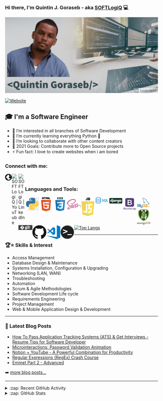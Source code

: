 <!---
QuintinGoraseb/QuintinGoraseb is a ✨ special ✨ repository because its `README.md` (this file) appears on your GitHub profile.
You can click the Preview link to take a look at your changes.
--->

### Hi there, I'm Quintin J. Goraseb - aka [SOFTLogiQ][website] :computer:

<!--![](images/banner.png)-->

<img src="images/banner.png" height="250" width="700">


[![Website](https://img.shields.io/website?label=SOFTLogiQ.com.na&style=for-the-badge&url=https%3A%2F%2Fsoftlogiq.com.na)](https://softlogiq.com.na)

## :mortar_board: I'm a Software Engineer

- 👀 I’m interested in all branches of Software Development
- 🌱 I’m currently learning everything Python 🤣
- 👯 I’m looking to collaborate with other content creators
- 🥅 2021 Goals: Contribute more to Open Source projects
- ⚡ Fun fact: I love to create websites when i am bored

### Connect with me:

[<img align="left" alt="SOFTLogiQ.com.na" width="22px" src="https://raw.githubusercontent.com/iconic/open-iconic/master/svg/globe.svg" />][website]
[<img align="left" alt="SOFTLogiQ | YouTube" width="22px" src="https://cdn.jsdelivr.net/npm/simple-icons@v3/icons/youtube.svg" />][youtube]
[<img align="left" alt="SOFTLogiQ | LinkedIn" width="22px" src="https://cdn.jsdelivr.net/npm/simple-icons@v3/icons/linkedin.svg" />][linkedin]

<br />

### Languages and Tools:

<img align="left" alt="Python" width="46px" src="images/python.png" />
<img align="left" alt="HTML5" width="46px" src="https://raw.githubusercontent.com/github/explore/80688e429a7d4ef2fca1e82350fe8e3517d3494d/topics/html/html.png" />
<img align="left" alt="CSS3" width="46px" src="https://raw.githubusercontent.com/github/explore/80688e429a7d4ef2fca1e82350fe8e3517d3494d/topics/css/css.png" />
<img align="left" alt="Sass" width="46px" src="https://raw.githubusercontent.com/github/explore/80688e429a7d4ef2fca1e82350fe8e3517d3494d/topics/sass/sass.png" />
<img align="left" alt="JavaScript" width="46px" src="images/js.png" />
<img align="left" alt="SQL" width="46px" src="images/sql.png" />
<img align="left" alt="Django" width="46px" src="images/django.png" />
<img align="left" alt="Bootstrap" width="46px" src="images/bootstrap.png" />
<img align="left" alt="MySQL" width="46px" src="images/my.png" />
<img align="left" alt="MongoDB" width="46px" src="images/mongo.png" />
<img align="left" alt="Git" width="46px" src="images/git.png" />
<img align="left" alt="GitHub" width="46px" src="https://raw.githubusercontent.com/github/explore/78df643247d429f6cc873026c0622819ad797942/topics/github/github.png" />
<img align="left" alt="Visual Studio Code" width="46px" src="https://raw.githubusercontent.com/github/explore/80688e429a7d4ef2fca1e82350fe8e3517d3494d/topics/visual-studio-code/visual-studio-code.png" />
<img align="left" alt="Terminal" width="46px" src="https://raw.githubusercontent.com/github/explore/80688e429a7d4ef2fca1e82350fe8e3517d3494d/topics/terminal/terminal.png" />

<br />
<br />
<br />
<br />

[![Top Langs](https://github-readme-stats.vercel.app/api/top-langs/?username=QuintinGoraseb&langs_count=8&layout=compact&theme=prussian)](https://github.com/QuintinGoraseb/github-readme-stats)
<!--https://github.com/anuraghazra/github-readme-stats-->


---
### :trophy::star: Skills & Interest
<!-- Skill Set -->
- Access Management
- Database Design & Maintenance
- Systems Installation, Configuration & Upgrading
- Networking (LAN, WAN)
- Troubleshooting
- Automation
- Scrum & Agile Methodologies
- Software Development Life cycle
- Requirements Engineering
- Project Management
- Web & Mobile Application Design &
Development
<!-- End Skill Set -->



<!--### 📺 Latest YouTube Videos

YOUTUBE:START 
- [How To Manage Multiple APIs with RapidAPI (2021)](https://www.youtube.com/watch?v=NFToND6x_nI)
- [How Core Web Vitals Will Affect Google Rankings in 2021 | Interview :: Lee Robinson](https://www.youtube.com/watch?v=-lcDZDfjekc)
- [Build Fullstack Apps in Record Time with Blitz.js | Interview :: Brandon Bayer (2021)](https://www.youtube.com/watch?v=S9qqImLjJFY)
- [Create an Application Backend in Clicks with the Amplify Admin UI | Interview :: Ali Spittel (2021)](https://www.youtube.com/watch?v=SvPJMwbR8ac)
- [The Third Age of JavaScript | Interview :: Swyx (2021)](https://www.youtube.com/watch?v=Nan1hqQ90_4)
YOUTUBE:END -

➡️ [more videos...](https://youtube.com/codestackr)-->

---

### 📕 Latest Blog Posts

<!-- BLOG-POST-LIST:START -->
- [How To Pass Application Tracking Systems (ATS) & Get Interviews - Resume Tips for Software Developer](https://dev.to/codestackr/how-to-pass-application-tracking-systems-ats-get-interviews-resume-tips-for-software-developer-4bmo)
- [Microinteractions: Password Validation Animation](https://dev.to/codestackr/microinteractions-password-validation-animation-5629)
- [Notion + YouTube - A Powerful Combination for Productivity](https://dev.to/codestackr/notion-youtube-a-powerful-combination-for-productivity-1def)
- [Regular Expressions (RegEx) Crash Course](https://dev.to/codestackr/regular-expressions-regex-crash-course-248n)
- [Emmet Part 2 - Advanced](https://dev.to/codestackr/emmet-part-2-advanced-4c65)
<!-- BLOG-POST-LIST:END -->

➡️ [more blog posts...](https://codestackr.com)

---

<details>
  <summary>:zap: Recent GitHub Activity</summary>
  
<!--START_SECTION:activity
1. 🗣 Commented on [#1](https://github.com/codeSTACKr/portfolio-sass/issues/1) in [codeSTACKr/portfolio-sass](https://github.com/codeSTACKr/portfolio-sass)
2. 🎉 Merged PR [#1](https://github.com/codeSTACKr/portfolio-sass/pull/1) in [codeSTACKr/portfolio-sass](https://github.com/codeSTACKr/portfolio-sass)
3. 🗣 Commented on [#10](https://github.com/codeSTACKr/codestackr-vscode-theme/issues/10) in [codeSTACKr/codestackr-vscode-theme](https://github.com/codeSTACKr/codestackr-vscode-theme)
4. 🗣 Commented on [#11](https://github.com/codeSTACKr/codestackr-vscode-theme/issues/11) in [codeSTACKr/codestackr-vscode-theme](https://github.com/codeSTACKr/codestackr-vscode-theme)
5. ❌ Closed PR [#1](https://github.com/codeSTACKr/spotify-now-playing/pull/1) in [codeSTACKr/spotify-now-playing](https://github.com/codeSTACKr/spotify-now-playing)
END_SECTION:activity-->

</details>

<details>
  <summary>:zap: GitHub Stats</summary>

<!--[![QuintinGoraseb's GitHub stats](https://github-readme-stats.vercel.app/api?username=QuintinGoraseb)](https://github.com/QuintinGoraseb/github-readme-stats)-->

  <img align="left" alt="QuintinGoraseb's GitHub Stats" src="https://github-readme-stats.vercel.app/api?username=QuintinGoraseb&show_icons=true&theme=prussian" />


</details>

[website]: https://softlogiq.com.na
[course]: http://vsCodeHero.com
[youtube]: https://www.youtube.com/channel/UCHTbPSkG1hExKw7DrFBiARg
[linkedin]: https://www.linkedin.com/in/quintin-goraseb-85a420213/
